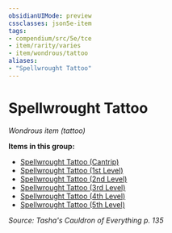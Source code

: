 ```yaml
---
obsidianUIMode: preview
cssclasses: json5e-item
tags:
- compendium/src/5e/tce
- item/rarity/varies
- item/wondrous/tattoo
aliases: 
- "Spellwrought Tattoo"
---
```

# Spellwrought Tattoo
*Wondrous item (tattoo)*  


**Items in this group:**

- [Spellwrought Tattoo (Cantrip)](Mechanics/items/spellwrought-tattoo-cantrip-tce.md)
- [Spellwrought Tattoo (1st Level)](Mechanics/items/spellwrought-tattoo-1st-level-tce.md)
- [Spellwrought Tattoo (2nd Level)](Mechanics/items/spellwrought-tattoo-2nd-level-tce.md)
- [Spellwrought Tattoo (3rd Level)](Mechanics/items/spellwrought-tattoo-3rd-level-tce.md)
- [Spellwrought Tattoo (4th Level)](Mechanics/items/spellwrought-tattoo-4th-level-tce.md)
- [Spellwrought Tattoo (5th Level)](Mechanics/items/spellwrought-tattoo-5th-level-tce.md)

*Source: Tasha's Cauldron of Everything p. 135*